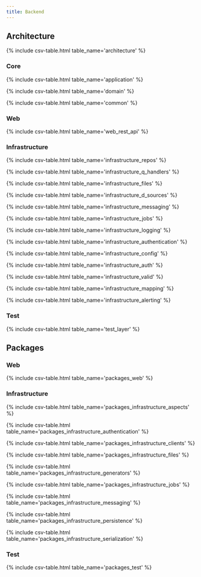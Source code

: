 ```yaml
---
title: Backend
---
```


## Architecture

{% include csv-table.html table_name='architecture' %}

### Core

{% include csv-table.html table_name='application' %}

{% include csv-table.html table_name='domain' %}

{% include csv-table.html table_name='common' %}

### Web

{% include csv-table.html table_name='web_rest_api' %}

### Infrastructure

{% include csv-table.html table_name='infrastructure_repos' %}

{% include csv-table.html table_name='infrastructure_q_handlers' %}

{% include csv-table.html table_name='infrastructure_files' %}

{% include csv-table.html table_name='infrastructure_d_sources' %}

{% include csv-table.html table_name='infrastructure_messaging' %}

{% include csv-table.html table_name='infrastructure_jobs' %}

{% include csv-table.html table_name='infrastructure_logging' %}

{% include csv-table.html table_name='infrastructure_authentication' %}

{% include csv-table.html table_name='infrastructure_config' %}

{% include csv-table.html table_name='infrastructure_auth' %}

{% include csv-table.html table_name='infrastructure_valid' %}

{% include csv-table.html table_name='infrastructure_mapping' %}

{% include csv-table.html table_name='infrastructure_alerting' %}

### Test

{% include csv-table.html table_name='test_layer' %}

## Packages

### Web

{% include csv-table.html table_name='packages_web' %}

### Infrastructure

{% include csv-table.html table_name='packages_infrastructure_aspects' %}

{% include csv-table.html table_name='packages_infrastructure_authentication' %}

{% include csv-table.html table_name='packages_infrastructure_clients' %}

{% include csv-table.html table_name='packages_infrastructure_files' %}

{% include csv-table.html table_name='packages_infrastructure_generators' %}

{% include csv-table.html table_name='packages_infrastructure_jobs' %}

{% include csv-table.html table_name='packages_infrastructure_messaging' %}

{% include csv-table.html table_name='packages_infrastructure_persistence' %}

{% include csv-table.html table_name='packages_infrastructure_serialization' %}

### Test

{% include csv-table.html table_name='packages_test' %}